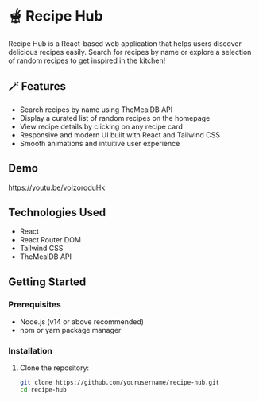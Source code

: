 # 🫕 Recipe Hub

Recipe Hub is a React-based web application that helps users discover delicious recipes easily. Search for recipes by name or explore a selection of random recipes to get inspired in the kitchen!

## 🪄 Features

- Search recipes by name using TheMealDB API
- Display a curated list of random recipes on the homepage
- View recipe details by clicking on any recipe card
- Responsive and modern UI built with React and Tailwind CSS
- Smooth animations and intuitive user experience

## Demo

https://youtu.be/voIzorqduHk



## Technologies Used

- React
- React Router DOM
- Tailwind CSS
- TheMealDB API

## Getting Started

### Prerequisites

- Node.js (v14 or above recommended)
- npm or yarn package manager

### Installation

1. Clone the repository:

   ```bash
   git clone https://github.com/yourusername/recipe-hub.git
   cd recipe-hub
